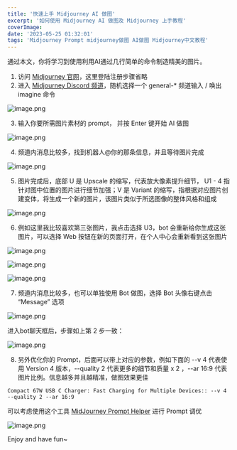```yaml
---
title: '快速上手 Midjourney AI 做图'
excerpt: '如何使用 Midjourney AI 做图及 Midjourney 上手教程'
coverImage:
date: '2023-05-25 01:32:01'
tags: 'Midjourney Prompt midjourney做图 AI做图 Midjourney中文教程'
---
```


通过本文，你将学习到使用利用AI通过几行简单的命令制造精美的图片。

1. 访问 [Midjourney 官网](https://www.midjourney.com/home/)，这里登陆注册步骤省略
2. 进入 [Midjourney Discord 频道](https://discord.gg/midjourney)，随机选择一个 general-* 频道输入 / 唤出 imagine 命令

![image.png](https://assets.wuxinhua.com/blog/assets/midjourney/midjourney-imagine.png)

3. 输入你要所需图片素材的 prompt， 并按 Enter 键开始 AI 做图

![image.png](https://assets.wuxinhua.com/blog/assets/midjourney/midjourney-imagine-prompt.png)

4. 频道内消息比较多，找到机器人@你的那条信息，并且等待图片完成

![image.png](https://assets.wuxinhua.com/blog/assets/midjourney/midjourney-imagine-prompt-at.png)

5. 图片完成后，底部 U 是 Upscale 的缩写，代表放大像素提升细节， U1 - 4 指针对图中位置的图片进行细节加强；V 是 Variant 的缩写，指根据对应图片创建变体，将生成一个新的图片，该图片类似于所选图像的整体风格和组成

![image.png](https://assets.wuxinhua.com/blog/assets/midjourney/midjourney-imagine-upscale.png)

6. 例如这里我比较喜欢第三张图片，我点击选择 U3，bot 会重新给你生成这张图片，可以选择 Web 按钮在新的页面打开，在个人中心会重新看到这张图片

![image.png](https://assets.wuxinhua.com/blog/assets/midjourney/midjourney-imagine-upscale-3.png)

![image.png](https://assets.wuxinhua.com/blog/assets/midjourney/midjourney-imagine-upscale-web.png)

![image.png](https://assets.wuxinhua.com/blog/assets/midjourney/midjourney-imagine-upscale-web-1.png)

7. 频道内消息比较多，也可以单独使用 Bot 做图，选择 Bot 头像右键点击 “Message” 选项

![image.png](https://assets.wuxinhua.com/blog/assets/midjourney/midjourney-bot.png)

 进入bot聊天框后，步骤如上第 2 步一致：

![image.png](https://assets.wuxinhua.com/blog/assets/midjourney/midjourney-bot-imagine.png)

8. 另外优化你的 Prompt，后面可以带上对应的参数，例如下面的  --v 4 代表使用 Version 4 版本，--quality 2 代表更多的细节和质量 x 2 ，--ar 16:9 代表图片比例。信息越多并且越精准，做图效果更佳
```
Compact 67W USB C Charger: Fast Charging for Multiple Devices:: --v 4 --quality 2 --ar 16:9

```
可以考虑使用这个工具 [MidJourney Prompt Helper](https://prompt.noonshot.com/) 进行 Prompt 调优

![image.png](https://assets.wuxinhua.com/blog/assets/midjourney/midjourney-prompt-helper.png)

Enjoy and have fun~